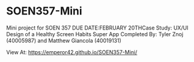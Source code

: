 # SOEN357-Mini
Mini project for SOEN 357 
DUE DATE:FEBRUARY 20THCase Study: UX/UI Design of a Healthy Screen Habits Super App 
Completed By: Tyler Znoj (40005987) and Matthew Giancola (40019131)

View At: https://emperor42.github.io/SOEN357-Mini/
